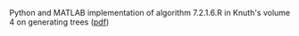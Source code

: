 Python and MATLAB implementation of algorithm 7.2.1.6.R in Knuth's volume 4 on generating trees ([pdf](http://www.cs.utsa.edu/~wagner/knuth/fasc4a.pdf))

